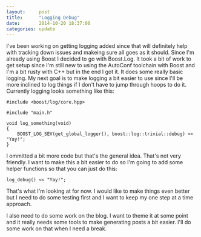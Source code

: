 ```yaml
---
layout:     post
title:      "Logging Debug"
date:       2014-10-20 18:37:00
categories: update
---
```

I've been working on getting logging added since that will definitely help with tracking down issues and makeing sure all goes as it should. Since I'm already using Boost I decided to go with Boost.Log. It took a bit of work to get setup since I'm still new to using the AutoConf toolchain with Boost and I'm a bit rusty with C++ but in the end I got it. It does some really basic logging. My next goal is to make logging a bit easier to use since I'll be more inclined to log things if I don't have to jump through hoops to do it. Currently logging looks something like this:

	#include <boost/log/core.hpp>

	#include "main.h"

	void log_something(void)
	{
		BOOST_LOG_SEV(get_global_logger(), boost::log::trivial::debug) << "Yay!";
	}

I ommitted a bit more code but that's the general idea. That's not very friendly. I want to make this a bit easier to do so I'm going to add some helper functions so that you can just do this:

	log_debug() << "Yay!";

That's what I'm looking at for now. I would like to make things even better but I need to do some testing first and I want to keep my one step at a time approach.

I also need to do some work on the blog. I want to theme it at some point and it really needs some tools to make generating posts a bit easier. I'll do some work on that when I need a break.

